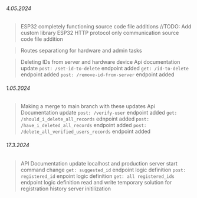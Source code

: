 ###### 4.05.2024

> ESP32 completely functioning source code file additions //TODO: Add custom library
> ESP32 HTTP protocol only communication source code file addition

> Routes separationg for hardware and admin tasks

> Deleting IDs from server and hardware device
> Api documentation update
> `post: /set-id-to-delete` endpoint added
> `get: /id-to-delete` endpoint added
> `post: /remove-id-from-server` endpoint added

###### 1.05.2024

> Making a merge to main branch with these updates
> Api Documentation update
> `post: /verify-user` endpoint added
> `get: /should_i_delete_all_records` ednpoint added
> `post: /have_i_deleted_all_records` endpoint added
> `post: /delete_all_verified_users_records` endpoint added

###### 17.3.2024

> API Documentation update
> localhost and production server start command change
> `get: suggested_id` endpoint logic definition
> `post: registered_id` enpoint logic definition
> `get: all registered_ids` endpoint logic definition
> read and write temporary solution for registration history
> server initilization
